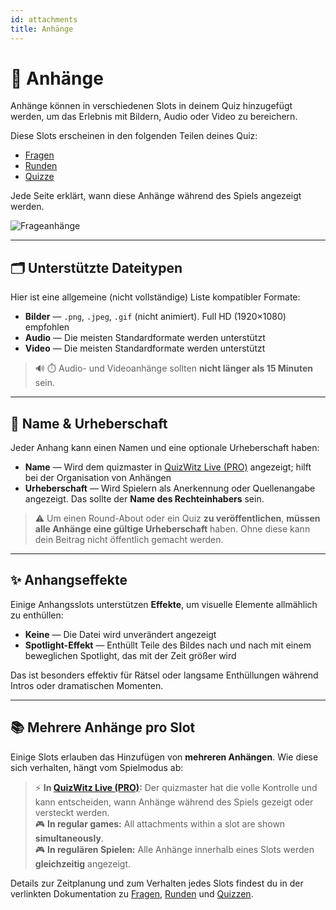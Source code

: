 ```yaml
---
id: attachments
title: Anhänge
---
```


# 📎 Anhänge

Anhänge können in verschiedenen Slots in deinem Quiz hinzugefügt werden, um das Erlebnis mit Bildern, Audio oder Video zu bereichern.

Diese Slots erscheinen in den folgenden Teilen deines Quiz:

- [Fragen](../editor/005-writing-questions.md)
- [Runden](../editor/008-round-options.md)
- [Quizze](../editor/007-quiz-options.md)

Jede Seite erklärt, wann diese Anhänge während des Spiels angezeigt werden.

![Frageanhänge](/images/edit-question.png)

---

## 🗂️ Unterstützte Dateitypen

Hier ist eine allgemeine (nicht vollständige) Liste kompatibler Formate:

- **Bilder** — `.png`, `.jpeg`, `.gif` (nicht animiert). Full HD (1920×1080) empfohlen
- **Audio** — Die meisten Standardformate werden unterstützt
- **Video** — Die meisten Standardformate werden unterstützt

> 🔊 ⏱️ Audio- und Videoanhänge sollten **nicht länger als 15 Minuten** sein.

---

## 📝 Name & Urheberschaft

Jeder Anhang kann einen Namen und eine optionale Urheberschaft haben:

- **Name** — Wird dem quizmaster in [QuizWitz Live (PRO)](../quizmaster/001-introduction.md) angezeigt; hilft bei der Organisation von Anhängen
- **Urheberschaft** — Wird Spielern als Anerkennung oder Quellenangabe angezeigt. Das sollte der **Name des Rechteinhabers** sein.

> ⚠️ Um einen Round-About oder ein Quiz **zu veröffentlichen**, **müssen alle Anhänge eine gültige Urheberschaft** haben. Ohne diese kann dein Beitrag nicht öffentlich gemacht werden.

---

## ✨ Anhangseffekte

Einige Anhangsslots unterstützen **Effekte**, um visuelle Elemente allmählich zu enthüllen:

- **Keine** — Die Datei wird unverändert angezeigt
- **Spotlight-Effekt** — Enthüllt Teile des Bildes nach und nach mit einem beweglichen Spotlight, das mit der Zeit größer wird

Das ist besonders effektiv für Rätsel oder langsame Enthüllungen während Intros oder dramatischen Momenten.

---

## 📚 Mehrere Anhänge pro Slot

Einige Slots erlauben das Hinzufügen von **mehreren Anhängen**. Wie diese sich verhalten, hängt vom Spielmodus ab:

> ⚡ **In [QuizWitz Live (PRO)](../quizmaster/001-introduction.md):** Der quizmaster hat die volle Kontrolle und kann entscheiden, wann Anhänge während des Spiels gezeigt oder versteckt werden.\
> 🎮 **In regular games:** All attachments within a slot are shown **simultaneously**.\
> 🎮 **In regulären Spielen:** Alle Anhänge innerhalb eines Slots werden **gleichzeitig** angezeigt.

Details zur Zeitplanung und zum Verhalten jedes Slots findest du in der verlinkten Dokumentation zu [Fragen](../editor/015-importing-questions.md), [Runden](../editor/008-round-options.md) und [Quizzen](../editor/007-quiz-options.md).
